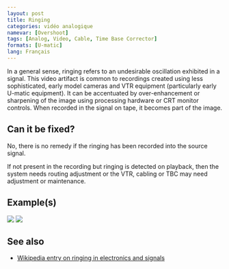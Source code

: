 ```yaml
---
layout: post
title: Ringing
categories: vidéo analogique
namevar: [Overshoot]
tags: [Analog, Video, Cable, Time Base Corrector]
formats: [U-matic]
lang: Français
---
```


In a general sense, ringing refers to an undesirable oscillation exhibited in a signal. This video artifact is common to recordings created using less sophisticated, early model cameras and VTR equipment (particularly early U-matic equipment). It can be accentuated by over-enhancement or sharpening of the image using processing hardware or CRT monitor controls. When recorded in the signal on tape, it becomes part of the image.

## Can it be fixed?

No, there is no remedy if the ringing has been recorded into the source signal.

If not present in the recording but ringing is detected on playback, then the system needs routing adjustment or the VTR, cabling or TBC may need adjustment or maintenance.

## Example(s)

<img src="{{ site.baseurl }}/images/Ringing1_Flat.jpg">
<img src="{{ site.baseurl }}/images/Ringing2_Flat.jpg">

## See also

* [Wikipedia entry on ringing in electronics and signals](http://en.wikipedia.org/wiki/Ringing_(signal))

